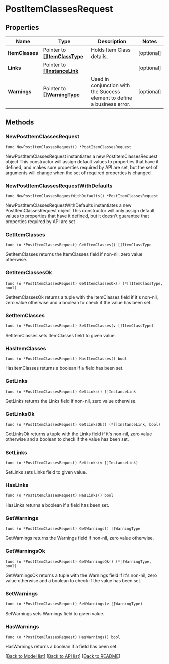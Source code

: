 # PostItemClassesRequest

## Properties

Name | Type | Description | Notes
------------ | ------------- | ------------- | -------------
**ItemClasses** | Pointer to [**[]ItemClassType**](ItemClassType.md) | Holds Item Class details. | [optional] 
**Links** | Pointer to [**[]InstanceLink**](InstanceLink.md) |  | [optional] 
**Warnings** | Pointer to [**[]WarningType**](WarningType.md) | Used in conjunction with the Success element to define a business error. | [optional] 

## Methods

### NewPostItemClassesRequest

`func NewPostItemClassesRequest() *PostItemClassesRequest`

NewPostItemClassesRequest instantiates a new PostItemClassesRequest object
This constructor will assign default values to properties that have it defined,
and makes sure properties required by API are set, but the set of arguments
will change when the set of required properties is changed

### NewPostItemClassesRequestWithDefaults

`func NewPostItemClassesRequestWithDefaults() *PostItemClassesRequest`

NewPostItemClassesRequestWithDefaults instantiates a new PostItemClassesRequest object
This constructor will only assign default values to properties that have it defined,
but it doesn't guarantee that properties required by API are set

### GetItemClasses

`func (o *PostItemClassesRequest) GetItemClasses() []ItemClassType`

GetItemClasses returns the ItemClasses field if non-nil, zero value otherwise.

### GetItemClassesOk

`func (o *PostItemClassesRequest) GetItemClassesOk() (*[]ItemClassType, bool)`

GetItemClassesOk returns a tuple with the ItemClasses field if it's non-nil, zero value otherwise
and a boolean to check if the value has been set.

### SetItemClasses

`func (o *PostItemClassesRequest) SetItemClasses(v []ItemClassType)`

SetItemClasses sets ItemClasses field to given value.

### HasItemClasses

`func (o *PostItemClassesRequest) HasItemClasses() bool`

HasItemClasses returns a boolean if a field has been set.

### GetLinks

`func (o *PostItemClassesRequest) GetLinks() []InstanceLink`

GetLinks returns the Links field if non-nil, zero value otherwise.

### GetLinksOk

`func (o *PostItemClassesRequest) GetLinksOk() (*[]InstanceLink, bool)`

GetLinksOk returns a tuple with the Links field if it's non-nil, zero value otherwise
and a boolean to check if the value has been set.

### SetLinks

`func (o *PostItemClassesRequest) SetLinks(v []InstanceLink)`

SetLinks sets Links field to given value.

### HasLinks

`func (o *PostItemClassesRequest) HasLinks() bool`

HasLinks returns a boolean if a field has been set.

### GetWarnings

`func (o *PostItemClassesRequest) GetWarnings() []WarningType`

GetWarnings returns the Warnings field if non-nil, zero value otherwise.

### GetWarningsOk

`func (o *PostItemClassesRequest) GetWarningsOk() (*[]WarningType, bool)`

GetWarningsOk returns a tuple with the Warnings field if it's non-nil, zero value otherwise
and a boolean to check if the value has been set.

### SetWarnings

`func (o *PostItemClassesRequest) SetWarnings(v []WarningType)`

SetWarnings sets Warnings field to given value.

### HasWarnings

`func (o *PostItemClassesRequest) HasWarnings() bool`

HasWarnings returns a boolean if a field has been set.


[[Back to Model list]](../README.md#documentation-for-models) [[Back to API list]](../README.md#documentation-for-api-endpoints) [[Back to README]](../README.md)


